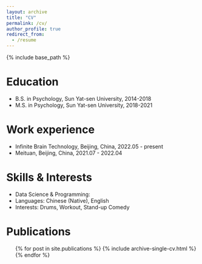 ```yaml
---
layout: archive
title: "CV"
permalink: /cv/
author_profile: true
redirect_from:
  - /resume
---
```

{% include base_path %}

Education
=========

* B.S. in Psychology, Sun Yat-sen University, 2014-2018
* M.S. in Psychology, Sun Yat-sen University, 2018-2021

Work experience
===============

* Infinite Brain Technology, Beijing, China, 2022.05 - present
* Meituan, Beijing, China, 2021.07 - 2022.04

Skills &  Interests
===================

* Data Science & Programming:
* Languages: Chinese (Native), English
* Interests: Drums, Workout, Stand-up Comedy

Publications
============

<ul>{% for post in site.publications %}
    {% include archive-single-cv.html %}
  {% endfor %}</ul>
